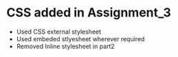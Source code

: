 # CSS added in Assignment_3
 * Used CSS external stylesheet  
 * Used embeded stlyesheet wherever required  
 * Removed Inline stylesheet in part2
